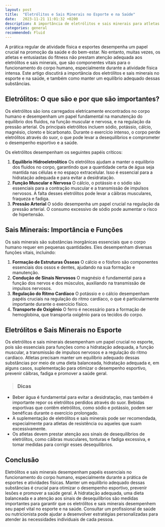 ```yaml
---
layout: post
title:  "Eletrólitos e Sais Minerais no Esporte e na Saúde"
date:   2023-11-21 11:01:32 +0200
description: A importância de eletrólitos e sais minerais para atletas e entusiastas do fitness, essenciais na manutenção da saúde durante atividades físicas intensas. 
categories: general
recommended: Fluid
---
```


A prática regular de atividade física e esportes desempenha um papel crucial na promoção da saúde e do bem-estar. No entanto, muitas vezes, os atletas 
e entusiastas do fitness não prestam atenção adequada aos eletrólitos e sais minerais, que são componentes vitais para o funcionamento do corpo humano, 
especialmente durante a atividade física intensa. Este artigo discutirá a importância dos eletrólitos e sais minerais no esporte e na saúde, e também 
como manter um equilíbrio adequado dessas substâncias.

## Eletrólitos: O que são e por que são importantes?
Os eletrólitos são íons carregados eletricamente encontrados no corpo humano e desempenham um papel fundamental na manutenção do equilíbrio dos fluidos, 
na função muscular e nervosa, e na regulação da pressão arterial. Os principais eletrólitos incluem sódio, potássio, cálcio, magnésio, cloreto e bicarbonato. 
Durante o exercício intenso, o corpo perde eletrólitos através do suor, o que pode levar a desequilíbrios e comprometer o desempenho esportivo e a saúde.

Os eletrólitos desempenham os seguintes papéis críticos:
1. **Equilíbrio Hidroeletrolítico** Os eletrólitos ajudam a manter o equilíbrio dos fluidos no corpo, garantindo que a quantidade certa de água seja mantida 
   nas células e no espaço extracelular. Isso é essencial para a hidratação adequada e para evitar a desidratação.
2. **Função Muscular e Nervosa** O cálcio, o potássio e o sódio são essenciais para a contração muscular e a transmissão de impulsos nervosos. A falta desses 
   eletrólitos pode levar a cãibras musculares, fraqueza e fadiga.
3. **Pressão Arterial** O sódio desempenha um papel crucial na regulação da pressão arterial. O consumo excessivo de sódio pode aumentar o risco de hipertensão.


## Sais Minerais: Importância e Funções
Os sais minerais são substâncias inorgânicas essenciais que o corpo humano requer em pequenas quantidades. Eles desempenham diversas funções vitais, incluindo:
1. **Formação de Estruturas Ósseas** O cálcio e o fósforo são componentes essenciais dos ossos e dentes, ajudando na sua formação e manutenção.
2. **Condução de Sinais Nervosos** O magnésio é fundamental para a função dos nervos e dos músculos, auxiliando na transmissão de impulsos nervosos.
3. **Regulação do Ritmo Cardíaco** O potássio e o cálcio desempenham papéis cruciais na regulação do ritmo cardíaco, o que é particularmente importante durante o exercício físico.
4. **Transporte de Oxigênio** O ferro é necessário para a formação de hemoglobina, que transporta oxigênio para os tecidos do corpo.

## Eletrólitos e Sais Minerais no Esporte
Os eletrólitos e sais minerais desempenham um papel crucial no esporte, pois são essenciais para funções como a hidratação adequada, a função muscular, a
transmissão de impulsos nervosos e a regulação do ritmo cardíaco. Atletas precisam manter um equilíbrio adequado dessas substâncias por meio de uma 
dieta balanceada, hidratação adequada e, em alguns casos, suplementação para otimizar o desempenho esportivo, prevenir cãibras, 
fadiga e promover a saúde geral.

> ### <span class="ion-android-bulb"></span> Dicas
 - Beber água é fundamental para evitar a desidratação, mas também é importante repor os eletrólitos perdidos através do suor. 
   Bebidas esportivas que contêm eletrólitos, como sódio e potássio, podem ser benéficas durante o exercício prolongado.
 - A suplementação de eletrólitos e sais minerais pode ser recomendada, especialmente para atletas de resistência ou aqueles que suam excessivamente.
 - Os atletas devem prestar atenção aos sinais de desequilíbrios de eletrólitos, como cãibras musculares, tonturas e fadiga excessiva, e tomar medidas para corrigir esses desequilíbrios.

## Conclusão
Eletrólitos e sais minerais desempenham papéis essenciais no funcionamento do corpo humano, especialmente durante a prática de esportes e atividades físicas. 
Manter um equilíbrio adequado dessas substâncias é crucial para otimizar o desempenho esportivo, prevenir lesões e promover a saúde geral. 
A hidratação adequada, uma dieta balanceada e a atenção aos sinais de desequilíbrios são medidas importantes para garantir que os eletrólitos e sais minerais 
desempenhem seu papel vital no esporte e na saúde. Consultar um profissional de saúde ou nutricionista pode ajudar a desenvolver estratégias personalizadas 
para atender às necessidades individuais de cada pessoa.


